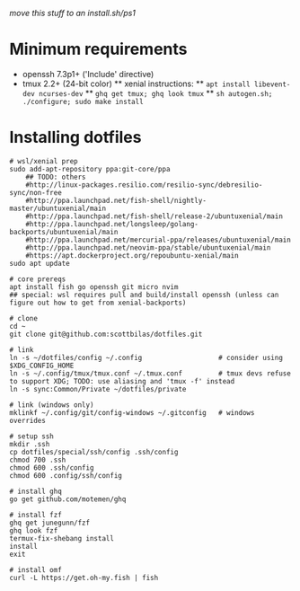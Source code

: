 _move this stuff to an install.sh/ps1_

# Minimum requirements

* openssh 7.3p1+ ('Include' directive)
* tmux 2.2+ (24-bit color)
** xenial instructions:
** `apt install libevent-dev ncurses-dev`
** `ghq get tmux; ghq look tmux`
** `sh autogen.sh; ./configure; sudo make install`


# Installing dotfiles

```
# wsl/xenial prep
sudo add-apt-repository ppa:git-core/ppa
    ## TODO: others
    #http://linux-packages.resilio.com/resilio-sync/debresilio-sync/non-free
    #http://ppa.launchpad.net/fish-shell/nightly-master/ubuntuxenial/main
    #http://ppa.launchpad.net/fish-shell/release-2/ubuntuxenial/main
    #http://ppa.launchpad.net/longsleep/golang-backports/ubuntuxenial/main
    #http://ppa.launchpad.net/mercurial-ppa/releases/ubuntuxenial/main
    #http://ppa.launchpad.net/neovim-ppa/stable/ubuntuxenial/main
    #https://apt.dockerproject.org/repoubuntu-xenial/main
sudo apt update

# core prereqs
apt install fish go openssh git micro nvim
## special: wsl requires pull and build/install openssh (unless can figure out how to get from xenial-backports)

# clone
cd ~
git clone git@github.com:scottbilas/dotfiles.git

# link
ln -s ~/dotfiles/config ~/.config                   # consider using $XDG_CONFIG_HOME
ln -s ~/.config/tmux/tmux.conf ~/.tmux.conf         # tmux devs refuse to support XDG; TODO: use aliasing and 'tmux -f' instead
ln -s sync:Common/Private ~/dotfiles/private

# link (windows only)
mklinkf ~/.config/git/config-windows ~/.gitconfig   # windows overrides

# setup ssh
mkdir .ssh
cp dotfiles/special/ssh/config .ssh/config
chmod 700 .ssh
chmod 600 .ssh/config
chmod 600 .config/ssh/config

# install ghq
go get github.com/motemen/ghq

# install fzf
ghq get junegunn/fzf
ghq look fzf
termux-fix-shebang install
install
exit

# install omf
curl -L https://get.oh-my.fish | fish
```
